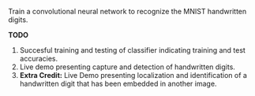Train a convolutional neural network to recognize the MNIST handwritten 
digits. 

**TODO**
1. Succesful training and testing of classifier indicating training and 
test accuracies. 
2. Live demo presenting capture and detection of handwritten digits.
3. **Extra Credit:** Live Demo presenting localization and 
identification of 
a handwritten digit that has been embedded in another image. 
